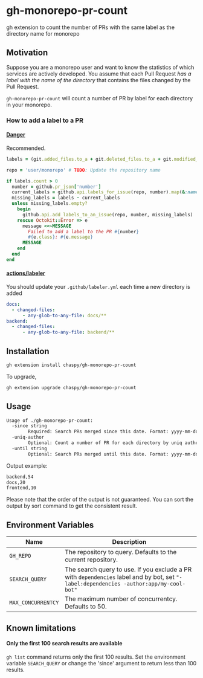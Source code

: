 # gh-monorepo-pr-count

gh extension to count the number of PRs with the same label as the directory name for monorepo

## Motivation

Suppose you are a monorepo user and want to know the statistics of which services are actively developed.
You assume that each Pull Request _has a label with the name of the directory_ that contains the files changed by the Pull Request.

`gh-monorepo-pr-count` will count a number of PR by label for each directory in your monorepo.

### How to add a label to a PR

#### [Danger](https://github.com/danger/danger)

Recommended.

```ruby
labels = (git.added_files.to_a + git.deleted_files.to_a + git.modified_files.to_a).map {|f| Pathname.new(f).descend.first.to_s }.uniq

repo = 'user/monorepo' # TODO: Update the repository name

if labels.count > 0
  number = github.pr_json['number']
  current_labels = github.api.labels_for_issue(repo, number).map(&:name)
  missing_labels = labels - current_labels
  unless missing_labels.empty?
    begin
      github.api.add_labels_to_an_issue(repo, number, missing_labels)
    rescue Octokit::Error => e
      message <<~MESSAGE
        Failed to add a label to the PR #{number}
        #{e.class}: #{e.message}
      MESSAGE
    end
  end
end
```

#### [actions/labeler](https://github.com/actions/labeler)

You should update your `.github/labeler.yml` each time a new directory is added

```yaml
docs:
  - changed-files:
      - any-glob-to-any-file: docs/**
backend:
  - changed-files:
      - any-glob-to-any-file: backend/**
```

## Installation

```sh
gh extension install chaspy/gh-monorepo-pr-count
```

To upgrade,

```sh
gh extension upgrade chaspy/gh-monorepo-pr-count
```

## Usage

```sh
Usage of ./gh-monorepo-pr-count:
  -since string
    	Required: Search PRs merged since this date. Format: yyyy-mm-dd
  -uniq-author
    	Optional: Count a number of PR for each directory by uniq author
  -until string
    	Optional: Search PRs merged until this date. Format: yyyy-mm-dd (default "2024-01-06")
```

Output example:

```sh
backend,54
docs,20
frontend,10
```

Please note that the order of the output is not guaranteed. You can sort the output by sort command to get the consistent result.

## Environment Variables

| Name               | Description                                                                                                                            |
| ------------------ | -------------------------------------------------------------------------------------------------------------------------------------- |
| `GH_REPO`          | The repository to query. Defaults to the current repository.                                                                           |
| `SEARCH_QUERY`     | The search query to use. If you exclude a PR with `dependencies` label and by bot, set `"-label:dependencies -author:app/my-cool-bot"` |
| `MAX_CONCURRENTCY` | The maximum number of concurrentcy. Defaults to 50.                                                                                    |

## Known limitations

#### Only the first 100 search results are available

`gh list` command returns only the first 100 results. Set the environment variable `SEARCH_QUERY` or change the 'since' argument to return less than 100 results.
